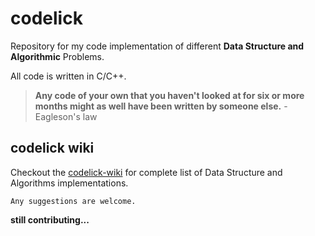 # codelick
Repository for my code implementation of different **Data Structure and Algorithmic** Problems.

All code is written in C/C++.

> **Any code of your own that you haven't looked at for six or more months might as well have been written by someone else.** - Eagleson's law 

## codelick wiki
Checkout the [codelick-wiki](https://github.com/ayushagg31/codelick/wiki) for complete list of Data Structure and Algorithms implementations.

`Any suggestions are welcome.`


**still contributing...**
